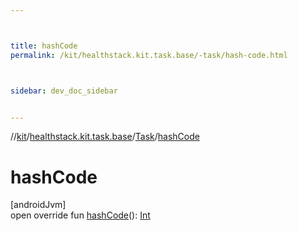 ```yaml
---



title: hashCode
permalink: /kit/healthstack.kit.task.base/-task/hash-code.html



sidebar: dev_doc_sidebar


---
```




//[kit](/kit.html)/[healthstack.kit.task.base](../index.html)/[Task](index.html)/[hashCode](hash-code.html)



# hashCode



[androidJvm]\
open override fun [hashCode](hash-code.html)(): [Int](https://kotlinlang.org/api/latest/jvm/stdlib/kotlin/-int/index.html)






